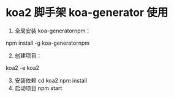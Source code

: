 # koa2 脚手架 koa-generator 使用

1. 全局安装 koa-generatornpm：

npm install -g koa-generatornpm

2. 创建项目：

koa2 -e koa2

3. 安装依赖
   cd koa2
   npm install
4. 启动项目
   npm start
